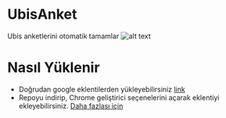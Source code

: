 # UbisAnket
Ubis anketlerini otomatik tamamlar
![alt text](http://i.imgur.com/Nnb4mJc.gif)

# Nasıl Yüklenir
* Doğrudan google eklentilerden yükleyebilirsiniz [link](https://chrome.google.com/webstore/detail/ubis-anket-doldurma/bhjhbjmiphmhjgjcolkpkbfeblndkpea?hl=tr)
* Repoyu indirip, Chrome geliştirici seçenelerini açarak eklentiyi ekleyebilirsiniz.
[Daha fazlası için](https://developer.chrome.com/extensions)
